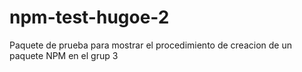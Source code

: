 # npm-test-hugoe-2
Paquete de prueba para mostrar el procedimiento de creacion de un paquete NPM en el grup 3
